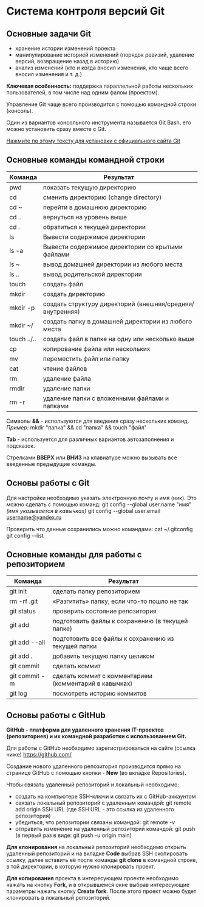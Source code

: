 # Система контроля версий Git

## Основные задачи Git

* хранение истории изменений проекта
* манипулирование историей изменений (порядок ревизий, удаление версий, возвращение назад в историю)
* анализ изменений (кто и когда вносил изменения, кто чаще всего вносил изменения и т. д.)

**Ключевая особенность:** поддержка параллельной работы нескольких пользователей, в том числе над одним фалом (проектом).

Управление Git чаще всего производится с помощью командной строки (консоль).

Один из вариантов консольного инструмента называется Git Bash, его можно установить сразу вместе с Git.

[Нажмите по этому тексту для установки с официального сайта Git](https://git-scm.com/download/win)

## Основные команды командной строки

| Команда    | Результат                                                |
|------------|----------------------------------------------------------|
|pwd         | показать текущую директорию                              |
|cd          | сменить директорию (change directory)                    |
|cd ~        | перейти в домашнюю директорию                            |
|cd ..       | вернуться на уровень выше                                |
|cd .        | обратиться к текущей директории                          |
|ls          | Вывести содержимое директории                            |
|ls -a       | Вывести содержимое директории со крытыми файлами         |
|ls ~        | вывод домашней директории из любого места                |
|ls ..       | вывод родительской директории                            |
|touch       | создать файл                                             |
|mkdir       | создать директорию                                       |
|mkdir -p    | создать структуру директорий (внешняя/средняя/внутренняя)|
|mkdir ~/    | создать папку в домашней директории из любого места      |
|touch ../.. | создать файл в папке на одну или несколько выше          |
|cp          | копирование файла или нескольких                         |
|mv          | переместить файл или папку                               |
|cat         | чтение файлов                                            |
|rm          | удаление файла                                           |
|rmdir       | удаление папки                                           |
|rm -r       | удаление папки с вложенными файлами и папками            |

Символы **&&** - используются для введения сразу нескольких команд.
*Пример:* mkdir "папка" && cd "папка" && touch "файл"

**Tab** - используется для различных вариантов автозаполнения и подсказок.

Стрелками **ВВЕРХ** или **ВНИЗ** на клавиатуре можно вызывать все введенные предыдущие команды.


## Основы работы с Git

Для настройки необходимо указать электронную почту и имя (ник).
   Это можно сделать с помощью команд:
   git config --global user.name "имя"              *(имя указывается в кавычках)*
   git config --global user.email username@yandex.ru

Проверить что данные сохранились можно командами: 
cat ~/.gitconfig
git config --list

## Основные команды для работы с репозиторием

| Команда    | Результат                                                  |
|------------|------------------------------------------------------------|
|git init      | сделать папку репозиторием                               |
|rm -rf .git   | «Разгитить» папку, если что-то пошло не так              |
|git status    | проверить состояние репозитория                          |
|git add       | подготовить файлы к сохранению (в текущей папке)         |
|git add --all | подготовить все файлы к сохранению из текущей папки      |
|git add .     | добавить текущую папку целиком                           |
|git commit    | сделать коммит                                           |
|git commit -m | сделать коммит с комментарием (комментарий в кавычках)   |
|git log       | посмотреть историю коммитов                              |


## Основы работы с GitHub

**GitHub - платформа для удаленного хранения IT-проектов (репозиториев) и их командной разработки с использованием Git.**

Для работы с GitHub необходимо зарегистрироваться на сайте (ссылка ниже)
https://github.com/

Создание нового удаленного репозитория производится прямо на странице GitHub с помощью кнопки - **New** (во вкладке Repositories).

Чтобы связать удаленный репозиторий и локальный необходимо:
* создать на компьютере SSH-ключи и связать их с GitHub-аккаунтом
* связать локальный репозиторий с удаленным командой: git remote add origin SSH URL
  (где SSH URL - это ссылка из удаленного репозитория)
* убедиться, что репозитории связаны командой: git remote -v
* отправить изменение на удаленный репозиторий командой: git push
  (в первый раз в виде: git push -u origin main)

**Для клонирования** на локальный репозиторий необходимо открыть удаленный репозиторий и на вкладке **Code**
выбрав SSH скопировать ссылку, далее вставить её после команды **git clone** в командной строке, в той директории, в которую нужно клонировать проект.

**Для копирования** проекта в интересующем проекте необходимо нажать на кнопку **Fork**, и в открывшемся окне выбрав интересующие параметры нажать кнопку **Create fork**. После этого проект можно будет клонировать в локальный репозиторий.

